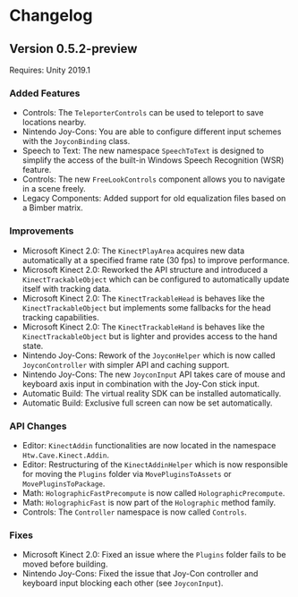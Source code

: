 # Changelog

## Version 0.5.2-preview
Requires: Unity 2019.1

### Added Features
* Controls: The `TeleporterControls` can be used to teleport to save locations nearby.
* Nintendo Joy-Cons: You are able to configure different input schemes with the `JoyconBinding` class.
* Speech to Text: The new namespace `SpeechToText` is designed to simplify the access of the built-in Windows Speech Recognition (WSR) feature.
* Controls: The new `FreeLookControls` component allows you to navigate in a scene freely.
* Legacy Components: Added support for old equalization files based on a Bimber matrix.

### Improvements
* Microsoft Kinect 2.0: The `KinectPlayArea` acquires new data automatically at a specified frame rate (30 fps) to improve performance.
* Microsoft Kinect 2.0: Reworked the API structure and introduced a `KinectTrackableObject` which can be configured to automatically update itself with tracking data.
* Microsoft Kinect 2.0: The `KinectTrackableHead` is behaves like the `KinectTrackableObject` but implements some fallbacks for the head tracking capabilities.
* Microsoft Kinect 2.0: The `KinectTrackableHand` is behaves like the `KinectTrackableObject` but is lighter and provides access to the hand state.
* Nintendo Joy-Cons: Rework of the `JoyconHelper` which is now called `JoyconController` with simpler API and caching support.
* Nintendo Joy-Cons: The new `JoyconInput` API takes care of mouse and keyboard axis input in combination with the Joy-Con stick input.
* Automatic Build: The virtual reality SDK can be installed automatically.
* Automatic Build: Exclusive full screen can now be set automatically.

### API Changes
* Editor: `KinectAddin` functionalities are now located in the namespace `Htw.Cave.Kinect.Addin`.
* Editor: Restructuring of the `KinectAddinHelper` which is now responsible for moving the `Plugins` folder via `MovePluginsToAssets` or `MovePluginsToPackage`.
* Math: `HolographicFastPrecompute` is now called `HolographicPrecompute`.
* Math: `HolographicFast` is now part of the `Holographic` method family.
* Controls: The `Controller` namespace is now called `Controls`.

### Fixes
* Microsoft Kinect 2.0: Fixed an issue where the `Plugins` folder fails to be moved before building.
* Nintendo Joy-Cons: Fixed the issue that Joy-Con controller and keyboard input blocking each other (see `JoyconInput`).
